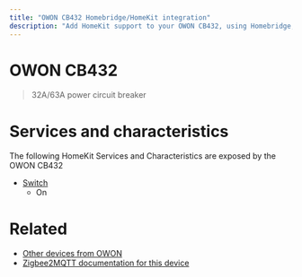 ```yaml
---
title: "OWON CB432 Homebridge/HomeKit integration"
description: "Add HomeKit support to your OWON CB432, using Homebridge, Zigbee2MQTT and homebridge-z2m."
---
```

<!---
This file has been GENERATED using src/docgen/docgen.ts
DO NOT EDIT THIS FILE MANUALLY!
-->
# OWON CB432
> 32A/63A power circuit breaker


# Services and characteristics
The following HomeKit Services and Characteristics are exposed by
the OWON CB432

* [Switch](../../switch.md)
  * On


# Related
* [Other devices from OWON](../index.md#owon)
* [Zigbee2MQTT documentation for this device](https://www.zigbee2mqtt.io/devices/CB432.html)